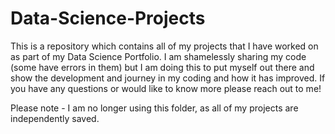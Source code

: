 # Data-Science-Projects

This is a repository which contains all of my projects that I have worked on as part of my Data Science Portfolio. I am shamelessly sharing my code (some have errors in them) but I am doing this to put myself out there and show the development and journey in my coding and how it has improved. 
If you have any questions or would like to know more please reach out to me!

Please note - I am no longer using this folder, as all of my projects are independently saved.
